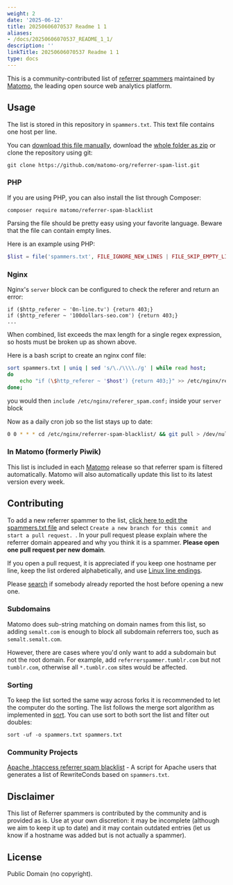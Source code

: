 ```yaml
---
weight: 2
date: '2025-06-12'
title: 20250606070537 Readme 1 1
aliases:
- /docs/20250606070537_README_1_1/
description: ''
linkTitle: 20250606070537 Readme 1 1
type: docs
---
```


This is a community-contributed list of [referrer spammers](http://en.wikipedia.org/wiki/Referer_spam) maintained by [Matomo](https://matomo.org/), the leading open source web analytics platform.

## Usage

The list is stored in this repository in `spammers.txt`. This text file contains one host per line.

You can [download this file manually](https://github.com/matomo-org/referrer-spam-list/blob/master/spammers.txt), download the [whole folder as zip](https://github.com/matomo-org/referrer-spam-list/archive/master.zip) or clone the repository using git:

```
git clone https://github.com/matomo-org/referrer-spam-list.git
```

### PHP

If you are using PHP, you can also install the list through Composer:

```
composer require matomo/referrer-spam-blacklist
```

Parsing the file should be pretty easy using your favorite language. Beware that the file can contain empty lines.

Here is an example using PHP:

```php
$list = file('spammers.txt', FILE_IGNORE_NEW_LINES | FILE_SKIP_EMPTY_LINES);
```

### Nginx

Nginx's `server` block can be configured to check the referer and return an error:

```nginx
if ($http_referer ~ '0n-line.tv') {return 403;}
if ($http_referer ~ '100dollars-seo.com') {return 403;}
...
```
When combined, list exceeds the max length for a single regex expression, so hosts must be broken up as shown above.

Here is a bash script to create an nginx conf file:
```bash
sort spammers.txt | uniq | sed 's/\./\\\\./g' | while read host; 
do 
    echo "if (\$http_referer ~ '$host') {return 403;}" >> /etc/nginx/referer_spam.conf
done;
```

you would then `include /etc/nginx/referer_spam.conf;` inside your `server` block

Now as a daily cron job so the list stays up to date:

```bash
0 0 * * * cd /etc/nginx/referrer-spam-blacklist/ && git pull > /dev/null && echo "" > /etc/nginx/referer_spam.conf && sort spammers.txt | uniq | sed 's/\./\\\\\\\\./g' | while read host; do echo "if (\$http_referer ~ '$host') {return 403;}" >> /etc/nginx/referer_spam.conf; done; service nginx reload > /dev/null
```


### In Matomo (formerly Piwik)

This list is included in each [Matomo](https://matomo.org) release so that referrer spam is filtered automatically. Matomo will also automatically update this list to its latest version every week.

## Contributing

To add a new referrer spammer to the list, [click here to edit the spammers.txt file](https://github.com/matomo-org/referrer-spam-list/edit/master/spammers.txt) and select `Create a new branch for this commit and start a pull request. `. In your pull request please explain where the referrer domain appeared and why you think it is a spammer. **Please open one pull request per new domain**.

If you open a pull request, it is appreciated if you keep one hostname per line, keep the list ordered alphabetically, and use [Linux line endings](http://en.wikipedia.org/wiki/Newline).

Please [search](https://github.com/matomo-org/referrer-spam-list/pulls) if somebody already reported the host before opening a new one.

### Subdomains

Matomo does sub-string matching on domain names from this list, so adding `semalt.com` is enough to block all subdomain referrers too, such as `semalt.semalt.com`.

However, there are cases where you'd only want to add a subdomain but not the root domain. For example, add `referrerspammer.tumblr.com` but not `tumblr.com`, otherwise all `*.tumblr.com` sites would be affected.

### Sorting

To keep the list sorted the same way across forks it is recommended to let the computer do the sorting. The list follows the merge sort algorithm as implemented in [sort](https://en.wikipedia.org/wiki/Sort_(Unix)). You can use sort to both sort the list and filter out doubles:

```
sort -uf -o spammers.txt spammers.txt
```

### Community Projects
[Apache .htaccess referrer spam blacklist](https://github.com/kambrium/apache-referrer-spam-blacklist) - A script for Apache users that generates a list of RewriteConds based on `spammers.txt`.

## Disclaimer

This list of Referrer spammers is contributed by the community and is provided as is. Use at your own discretion: it may be incomplete (although we aim to keep it up to date) and it may contain outdated entries (let us know if a hostname was added but is not actually a spammer).

## License

Public Domain (no copyright).
